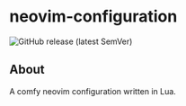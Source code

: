 # neovim-configuration

![GitHub release (latest SemVer)](https://img.shields.io/github/v/release/vladdoster/neovim-configuration)

## About

A comfy neovim configuration written in Lua.

